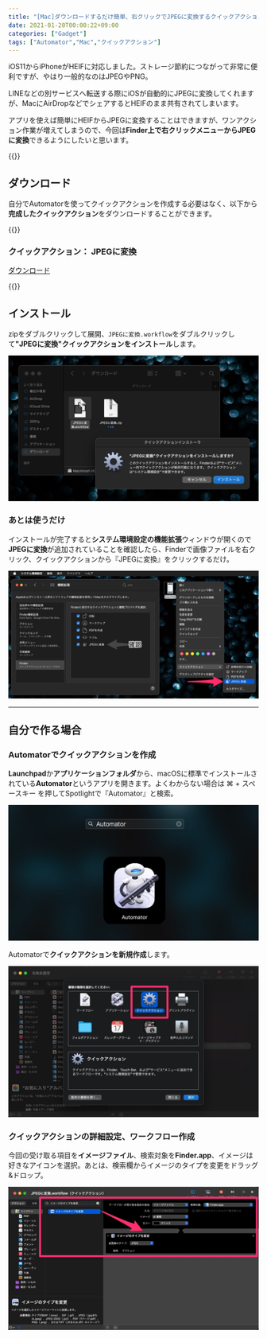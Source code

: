 ```yaml
---
title: "[Mac]ダウンロードするだけ簡単、右クリックでJPEGに変換するクイックアクション"
date: 2021-01-20T00:00:22+09:00
categories: ["Gadget"]
tags: ["Automator","Mac","クイックアクション"]
---
```


iOS11からiPhoneがHEIFに対応しました。ストレージ節約につながって非常に便利ですが、やはり一般的なのはJPEGやPNG。

LINEなどの別サービスへ転送する際にiOSが自動的にJPEGに変換してくれますが、MacにAirDropなどでシェアするとHEIFのまま共有されてしまいます。

アプリを使えば簡単にHEIFからJPEGに変換することはできますが、ワンアクション作業が増えてしまうので、今回は<b>Finder上で右クリックメニューからJPEGに変換</b>できるようにしたいと思います。

{{<ad>}}

## ダウンロード

自分でAutomatorを使ってクイックアクションを作成する必要はなく、以下から**完成したクイックアクション**をダウンロードすることができます。

{{<bg>}}

### クイックアクション： JPEGに変換

<p class=noIndent>
  <a href="/download/JPEGに変換.zip" class=download download>ダウンロード</a>
</p>

{{<bg-end>}}

## インストール

zipをダブルクリックして展開、`JPEGに変換.workflow`をダブルクリックして<b>"JPEGに変換"クイックアクションをインストール</b>します。

![](../../../images/Capture1.jpg)

### あとは使うだけ

インストールが完了すると**システム環境設定の機能拡張**ウィンドウが開くので<b>JPEGに変換</b>が追加されていることを確認したら、Finderで画像ファイルを右クリック、クイックアクションから『JPEGに変換』をクリックするだけ。

![](../../../images/Capture3.jpg)

***

## 自分で作る場合

### Automatorでクイックアクションを作成

**Launchpad**か**アプリケーションフォルダ**から、macOSに標準でインストールされている<b>Automator</b>というアプリを開きます。よくわからない場合は ⌘ + スペースキー を押してSpotlightで『Automator』と検索。

![](../../../images/launchpad-automator.jpg)

Automatorで<b>クイックアクションを新規作成</b>します。

![](../../../images/Capture.jpg)

### クイックアクションの詳細設定、ワークフロー作成

今回の受け取る項目を<b>イメージファイル</b>、検索対象を<b>Finder.app</b>、イメージは好きなアイコンを選択。あとは、検索欄からイメージのタイプを変更をドラッグ&ドロップ。

![](../../../images/Capture2.jpg)

